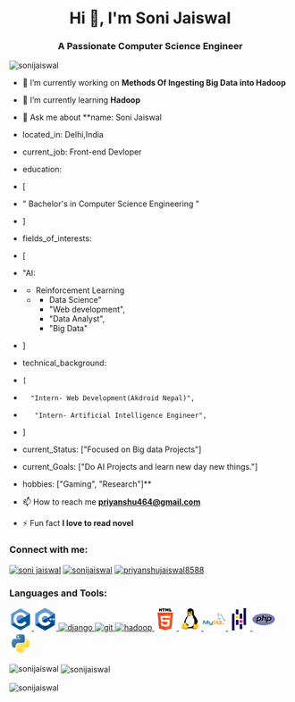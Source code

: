 <h1 align="center">Hi 👋, I'm Soni Jaiswal</h1>
<h3 align="center">A Passionate Computer Science Engineer</h3>

<p align="left"> <img src="https://komarev.com/ghpvc/?username=sonijaiswal&label=Profile%20views&color=0e75b6&style=flat" alt="sonijaiswal" /> </p>

- 🔭 I’m currently working on **Methods Of Ingesting Big Data into Hadoop**

- 🌱 I’m currently learning **Hadoop**

- 💬 Ask me about **name: Soni Jaiswal
- located_in: Delhi,India
- current_job: Front-end Devloper
- education:
-  [
-    " Bachelor's in Computer Science Engineering "
-  ]
-  fields_of_interests:
-  [
-    "AI:
-  - Reinforcement Learning
   - - Data Science"
     - "Web development",
     - "Data Analyst",
     - "Big Data"
-   ]
-    technical_background:
-     [
-       "Intern- Web Development(Akdroid Nepal)",
-        "Intern- Artificial Intelligence Engineer",
-  ]
-  current_Status: ["Focused on Big data Projects"]
-  current_Goals: ["Do AI Projects and learn new day new things."]
-  hobbies: ["Gaming", "Research"]**

- 📫 How to reach me **priyanshu464@gmail.com**

- ⚡ Fun fact **I love to read novel**

<h3 align="left">Connect with me:</h3>
<p align="left">
<a href="https://linkedin.com/in/soni jaiswal" target="blank"><img align="center" src="https://raw.githubusercontent.com/rahuldkjain/github-profile-readme-generator/master/src/images/icons/Social/linked-in-alt.svg" alt="soni jaiswal" height="30" width="40" /></a>
<a href="https://kaggle.com/sonijaiswal" target="blank"><img align="center" src="https://raw.githubusercontent.com/rahuldkjain/github-profile-readme-generator/master/src/images/icons/Social/kaggle.svg" alt="sonijaiswal" height="30" width="40" /></a>
<a href="https://instagram.com/priyanshujaiswal8588" target="blank"><img align="center" src="https://raw.githubusercontent.com/rahuldkjain/github-profile-readme-generator/master/src/images/icons/Social/instagram.svg" alt="priyanshujaiswal8588" height="30" width="40" /></a>
</p>

<h3 align="left">Languages and Tools:</h3>
<p align="left"> <a href="https://www.cprogramming.com/" target="_blank" rel="noreferrer"> <img src="https://raw.githubusercontent.com/devicons/devicon/master/icons/c/c-original.svg" alt="c" width="40" height="40"/> </a> <a href="https://www.w3schools.com/cpp/" target="_blank" rel="noreferrer"> <img src="https://raw.githubusercontent.com/devicons/devicon/master/icons/cplusplus/cplusplus-original.svg" alt="cplusplus" width="40" height="40"/> </a> <a href="https://www.djangoproject.com/" target="_blank" rel="noreferrer"> <img src="https://cdn.worldvectorlogo.com/logos/django.svg" alt="django" width="40" height="40"/> </a> <a href="https://git-scm.com/" target="_blank" rel="noreferrer"> <img src="https://www.vectorlogo.zone/logos/git-scm/git-scm-icon.svg" alt="git" width="40" height="40"/> </a> <a href="https://hadoop.apache.org/" target="_blank" rel="noreferrer"> <img src="https://www.vectorlogo.zone/logos/apache_hadoop/apache_hadoop-icon.svg" alt="hadoop" width="40" height="40"/> </a> <a href="https://www.w3.org/html/" target="_blank" rel="noreferrer"> <img src="https://raw.githubusercontent.com/devicons/devicon/master/icons/html5/html5-original-wordmark.svg" alt="html5" width="40" height="40"/> </a> <a href="https://www.linux.org/" target="_blank" rel="noreferrer"> <img src="https://raw.githubusercontent.com/devicons/devicon/master/icons/linux/linux-original.svg" alt="linux" width="40" height="40"/> </a> <a href="https://www.mysql.com/" target="_blank" rel="noreferrer"> <img src="https://raw.githubusercontent.com/devicons/devicon/master/icons/mysql/mysql-original-wordmark.svg" alt="mysql" width="40" height="40"/> </a> <a href="https://pandas.pydata.org/" target="_blank" rel="noreferrer"> <img src="https://raw.githubusercontent.com/devicons/devicon/2ae2a900d2f041da66e950e4d48052658d850630/icons/pandas/pandas-original.svg" alt="pandas" width="40" height="40"/> </a> <a href="https://www.php.net" target="_blank" rel="noreferrer"> <img src="https://raw.githubusercontent.com/devicons/devicon/master/icons/php/php-original.svg" alt="php" width="40" height="40"/> </a> <a href="https://www.python.org" target="_blank" rel="noreferrer"> <img src="https://raw.githubusercontent.com/devicons/devicon/master/icons/python/python-original.svg" alt="python" width="40" height="40"/> </a> </p>

<p><img align="left" src="https://github-readme-stats.vercel.app/api/top-langs?username=sonijaiswal&show_icons=true&locale=en&layout=compact" alt="sonijaiswal" /></p>

<p>&nbsp;<img align="center" src="https://github-readme-stats.vercel.app/api?username=sonijaiswal&show_icons=true&locale=en" alt="sonijaiswal" /></p>

<p><img align="center" src="https://github-readme-streak-stats.herokuapp.com/?user=sonijaiswal&" alt="sonijaiswal" /></p>
